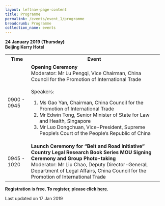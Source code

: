 ```yaml
---
layout: leftnav-page-content
title: Programme
permalink: /events/event_1/programme
breadcrumb: Programme
collection_name: events
---
```


**24 January 2019 (Thursday)**      
**Beijing Kerry Hotel**  


<table class="table-h">

<tr>
<th>Time</th>
<th>Event</th>
</tr>
<tr>
<td>0900 - 0945</td>
<td><strong>Opening Ceremony</strong> <br /> Moderator: Mr Lu Pengqi, Vice Chairman, China Council for the Promotion of International Trade <br /><br /> Speakers:
<ol>
<li>Ms Gao Yan, Chairman, China Council for the Promotion of International Trade</li>
<li>Mr Edwin Tong, Senior Minister of State for Law and Health, Singapore</li>
<li>Mr Luo Dongchuan, Vice-President, Supreme People&rsquo;s Court of the People&rsquo;s Republic of China</li>
</ol>
</td>
</tr>
<tr>
<td>0945 - 1020</td>
<td><strong>Launch Ceremony for &ldquo;Belt and Road Initiative&rdquo; Country Legal Research Book Series MOU Signing Ceremony and Group Photo-taking</strong>
<br>
Moderator:
Mr Liu Chao, Deputy Director-General, Department of Legal Affairs, China Council for the Promotion of International Trade

  
</td>
</tr>

</table>

<strong>Registration is free. To register, please click <a href="#">here</a>.</strong>

<p class="right-side-updated">Last updated on 17 Jan 2019</p>
